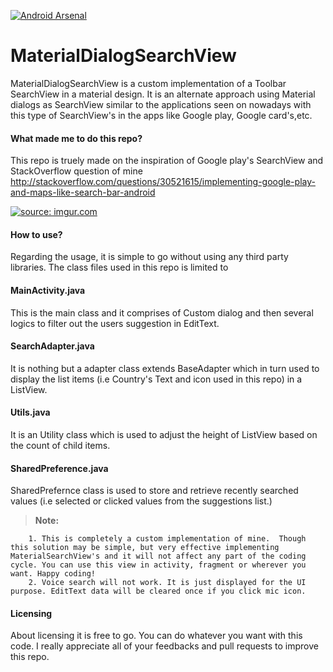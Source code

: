 [![Android Arsenal](https://img.shields.io/badge/Android%20Arsenal-MaterialDialogSearchView-green.svg?style=flat)](https://android-arsenal.com/details/1/2589)


# MaterialDialogSearchView

MaterialDialogSearchView is a custom implementation of a Toolbar SearchView in a material design.
It is an alternate approach using Material dialogs as SearchView similar to the applications seen on nowadays with this type of SearchView's in the apps
like Google play, Google card's,etc.

#### **What made me to do this repo?**

This repo is truely made on the inspiration of Google play's SearchView and StackOverflow question of mine
http://stackoverflow.com/questions/30521615/implementing-google-play-and-maps-like-search-bar-android

<a href="http://imgur.com/kUwTS5P"><img src="http://i.imgur.com/kUwTS5P.gif" title="source: imgur.com" /></a>


#### **How to use?**

Regarding the usage, it is simple to go without using any third party libraries. The class files used in this repo is limited to

#### **MainActivity.java**  

This is the main class and it comprises of Custom dialog and then several logics to filter out the users suggestion in EditText.

#### **SearchAdapter.java** 

It is nothing but a adapter class extends BaseAdapter which in turn used to display the list items (i.e Country's Text and icon used in this repo) in a ListView.

#### **Utils.java**          

It is an Utility class which is used to adjust the height of ListView based on the count of child items.

#### **SharedPreference.java**   

SharedPrefernce class is used to store and retrieve recently searched values (i.e selected or clicked values from the suggestions list.)

> **Note:** 

        1. This is completely a custom implementation of mine.  Though this solution may be simple, but very effective implementing MaterialSearchView's and it will not affect any part of the coding cycle. You can use this view in activity, fragment or wherever you want. Happy coding! 
        2. Voice search will not work. It is just displayed for the UI purpose. EditText data will be cleared once if you click mic icon.

#### **Licensing**

About licensing it is free to go. You can do whatever you want with this code. I really appreciate all of your feedbacks and pull requests to improve this repo.
